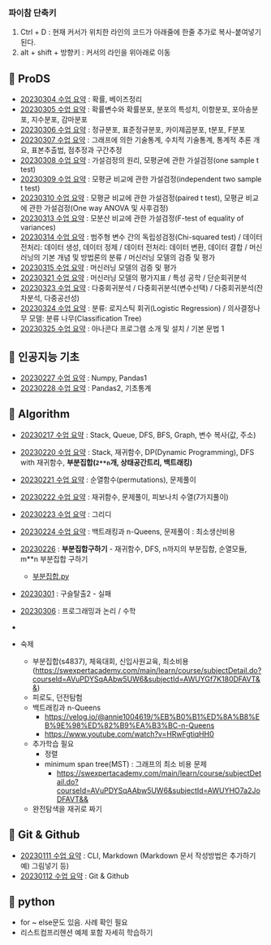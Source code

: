 ### 파이참 단축키
1. Ctrl + D : 현재 커서가 위치한 라인의 코드가 아래줄에 한줄 추가로 복사-붙여넣기 된다.
2. alt + shift + 방향키 : 커서의 라인을 위아래로 이동


## :star2: **ProDS**
* [20230304 수업 요약](TIL_file/202303/TIL_20230304.md) : 확률, 베이즈정리
* [20230305 수업 요약](TIL_file/202303/TIL_20230305.md) : 확률변수와 확률분포, 분포의 특성치, 이항분포, 포아송분포, 지수분포, 감마분포
* [20230306 수업 요약](TIL_file/202303/TIL_20230306.md) : 정규분포, 표준정규분포, 카이제곱분포, t분포, F분포
* [20230307 수업 요약](TIL_file/202303/TIL_20230307.md) : 그래프에 의한 기술통계, 수치적 기술통계, 통계적 추론 개요, 표본추출법, 점추정과 구간추정
* [20230308 수업 요약](TIL_file/202303/TIL_20230308.md) : 가설검정의 원리, 모평균에 관한 가설검정(one sample t test)
* [20230309 수업 요약](TIL_file/202303/TIL_20230309.md) : 모평균 비교에 관한 가설검정(independent two sample t test)
* [20230310 수업 요약](TIL_file/202303/TIL_20230310.md) : 모평균 비교에 관한 가설검정(paired t test), 모평균 비교에 관한 가설검정(One way ANOVA 및 사후검정)
* [20230313 수업 요약](TIL_file/202303/TIL_20230313.md) : 모분산 비교에 관한 가설검정(F-test of equality of variances)
* [20230314 수업 요약](TIL_file/202303/TIL_20230314.md) : 범주형 변수 간의 독립성검정(Chi-squared test) / 데이터 전처리: 데이터 생성, 데이터 정제 / 데이터 전처리: 데이터 변환, 데이터 결합 / 머신러닝의 기본 개념 및 방법론의 분류 / 머신러닝 모델의 검증 및 평가
* [20230315 수업 요약](TIL_file/202303/TIL_20230315.md) : 머신러닝 모델의 검증 및 평가
* [20230321 수업 요약](TIL_file/202303/TIL_20230321.md) : 머신러닝 모델의 평가지표 / 특성 공학 / 단순회귀분석
* [20230323 수업 요약](TIL_file/202303/TIL_20230323.md) : 다중회귀분석 / 다중회귀분석(변수선택) / 다중회귀분석(잔차분석, 다중공선성)
* [20230324 수업 요약](TIL_file/202303/TIL_20230324.md) : 분류: 로지스틱 회귀(Logistic Regression) / 의사결정나무 모델: 분류 나무(Classification Tree)
* [20230325 수업 요약](TIL_file/202303/TIL_20230325.md) : 아나콘다 프로그램 소개 및 설치 / 기본 문법 1


## :star2: **인공지능 기초**
* [20230227 수업 요약](TIL_file/202302/TIL_20230227.md) : Numpy, Pandas1
* [20230228 수업 요약](TIL_file/202302/TIL_20230228.md) : Pandas2, 기초통계


## :star2: **Algorithm**
* [20230217 수업 요약](TIL_file/202302/TIL_20230217.md) : Stack, Queue, DFS, BFS, Graph, 변수 복사(값, 주소)
* [20230220 수업 요약](TIL_file/202302/TIL_20230220.md) : Stack, 재귀함수, DP(Dynamic Programming), DFS with 재귀함수, **부분집합(`2**n`개, 상태공간트리, 백트래킹)**
* [20230221 수업 요약](TIL_file/202302/TIL_20230221.md) : 순열함수(permutations), 문제풀이
* [20230222 수업 요약](TIL_file/202302/TIL_20230222.md) : 재귀함수, 문제풀이, 피보나치 수열(7가지풀이)
* [20230223 수업 요약](TIL_file/202302/TIL_20230223.md) : 그리디
* [20230224 수업 요약](TIL_file/202302/TIL_20230224.md) : 백트래킹과 n-Queens, 문제풀이 : 최소생산비용
* [20230226](TIL_file/202302/TIL_20230226.md) : **부분집합구하기** - 재귀함수, DFS, n까지의 부분집합, 순열모듈, m**n 부분집합 구하기
  * [부분집합.py](example/Algorithm/부분집합.py)
* [20230301](TIL_file/202303/TIL_20230301.md) : 구슬탈출2 - 실패
* [20230306](TIL_file/202303/TIL_20230306.md) : 프로그래밍과 논리 / 수학
* 

* 숙제
  * 부분집합(s4837), 체육대회, 신입사원교육, 최소비용(https://swexpertacademy.com/main/learn/course/subjectDetail.do?courseId=AVuPDYSqAAbw5UW6&subjectId=AWUYGf7K180DFAVT&&)
  * 피로도, 던전탐험
  * 백트래킹과 n-Queens
    * https://velog.io/@annie1004619/%EB%B0%B1%ED%8A%B8%EB%9E%98%ED%82%B9%EA%B3%BC-n-Queens
    * https://www.youtube.com/watch?v=HRwFgtiqHH0
  * 추가학습 필요
    * 정렬
    * minimum span tree(MST) : 그래프의 최소 비용 문제
      * https://swexpertacademy.com/main/learn/course/subjectDetail.do?courseId=AVuPDYSqAAbw5UW6&subjectId=AWUYHO7a2JoDFAVT&&
  * 완전탐색을 재귀로 짜기

## :star2: **Git & Github**
* [20230111 수업 요약](TIL_file/TIL_20230111_CLI%20&%20Markdwon.md) : CLI, Markdown (Markdown 문서 작성방법은 추가하기 예) 그림넣기 등)
* [20230112 수업 요약](TIL_file/TIL_20230112%20Git%20&%20Github.md) : Git & Github

## :star2: **python**
* for ~ else문도 있음. 사례 확인 필요
* 리스트컴프리헨션 예제 포함 자세히 학습하기